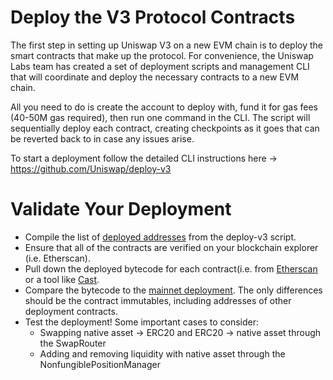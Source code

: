 # Deploy the V3 Protocol Contracts

The first step in setting up Uniswap V3 on a new EVM chain is to deploy the smart contracts that make up the protocol. For convenience, the Uniswap Labs team has created a set of deployment scripts and management CLI that will coordinate and deploy the necessary contracts to a new EVM chain. 

All you need to do is create the account to deploy with, fund it for gas fees (40-50M gas required), then run one command in the CLI. The script will sequentially deploy each contract, creating checkpoints as it goes that can be reverted back to in case any issues arise.

To start a deployment follow the detailed CLI instructions here → https://github.com/Uniswap/deploy-v3

# Validate Your Deployment
- Compile the list of [deployed addresses](https://github.com/Uniswap/deploy-v3/blob/b7aac0f1c5353b36802dc0cf95c426d2ef0c3252/src/deploy.ts#L23-L36) from the deploy-v3 script.
- Ensure that all of the contracts are verified on your blockchain explorer (i.e. Etherscan).
- Pull down the deployed bytecode for each contract(i.e. from [Etherscan](https://etherscan.io/address/0x1f98431c8ad98523631ae4a59f267346ea31f984#code) or a tool like [Cast](https://github.com/foundry-rs/foundry/tree/master/cast).
- Compare the bytecode to the [mainnet deployment](https://docs.uniswap.org/protocol/reference/deployments). The only differences should be the contract immutables, including addresses of other deployment contracts.
- Test the deployment! Some important cases to consider:
  - Swapping native asset -> ERC20 and ERC20 -> native asset through the SwapRouter
  - Adding and removing liquidity with native asset through the NonfungiblePositionManager

